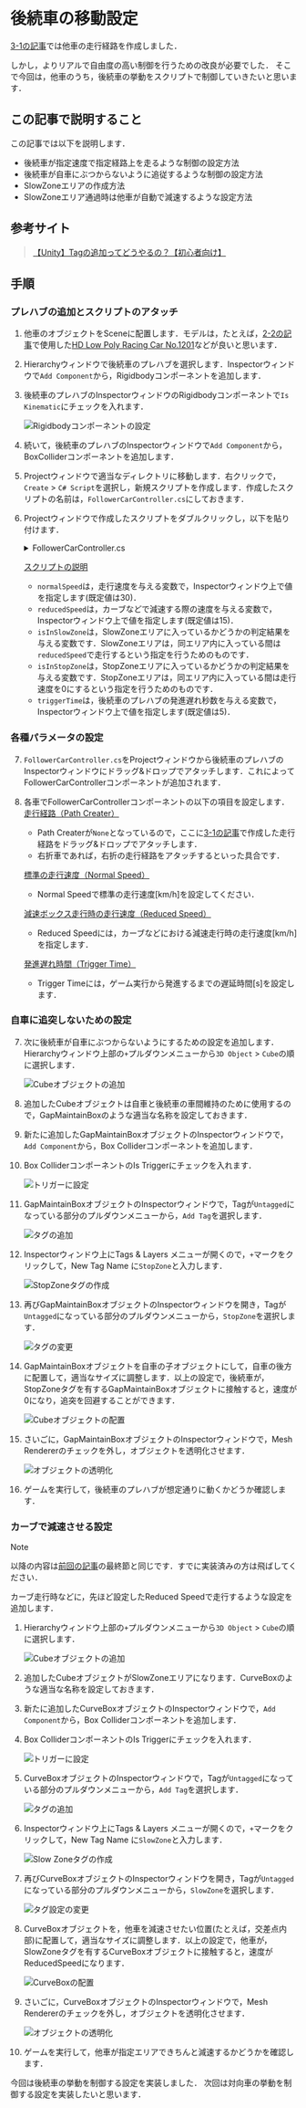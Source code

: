 # 後続車の移動設定

[3-1の記事](./3_1.md)では他車の走行経路を作成しました．

しかし，よりリアルで自由度の高い制御を行うための改良が必要でした．
そこで今回は，他車のうち，後続車の挙動をスクリプトで制御していきたいと思います．

## この記事で説明すること
この記事では以下を説明します．
- 後続車が指定速度で指定経路上を走るような制御の設定方法
- 後続車が自車にぶつからないように追従するような制御の設定方法
- SlowZoneエリアの作成方法
- SlowZoneエリア通過時は他車が自動で減速するような設定方法

## 参考サイト

> [【Unity】Tagの追加ってどうやるの？【初心者向け】](https://tech.pjin.jp/blog/2018/04/10/unity_tag_create/)

## 手順

### プレハブの追加とスクリプトのアタッチ

1. 他車のオブジェクトをSceneに配置します．モデルは，たとえば，[2-2の記事](./2_2.md)で使用した[HD Low Poly Racing Car No.1201](https://assetstore.unity.com/packages/3d/vehicles/land/hd-low-poly-racing-car-no-1201-118603)などが良いと思います．

    
2. Hierarchyウィンドウで後続車のプレハブを選択します．Inspectorウィンドウで`Add Component`から，Rigidbodyコンポーネントを追加します．
    
3. 後続車のプレハブのInspectorウィンドウのRigidbodyコンポーネントで`Is Kinematic`にチェックを入れます．
    
    ![Rigidbodyコンポーネントの設定](./figures/3_3/3_3_1.png)
    
4. 続いて，後続車のプレハブのInspectorウィンドウで`Add Component`から，BoxColliderコンポーネントを追加します．
        
6. Projectウィンドウで適当なディレクトリに移動します．右クリックで，`Create` > `C# Script`を選択し，新規スクリプトを作成します．作成したスクリプトの名前は，`FollowerCarController.cs`にしておきます．
7. Projectウィンドウで作成したスクリプトをダブルクリックし，以下を貼り付けます．
    <details>
    <summary>FollowerCarController.cs</summary>

    ```cs
        using UnityEngine;
        using PathCreation;

        public class FollowerCarController : MonoBehaviour
        {
            public PathCreator pathCreator;
            public EndOfPathInstruction endOfPathInstruction;
            public float normalSpeed = 30f;   // 通常速度 (km/h)
            public float reducedSpeed = 15f;  // 減速時の速度 (km/h)
            public float triggerTime = 5f;    // 発進までの待機時間（秒）

            private float currentSpeed;
            private float distanceTravelled;

            private bool isAutoDriveActive = false;
            private bool isInSlowZone = false;
            private bool isInStopZone = false;
            private GameObject stopZoneObject;
            private float elapsedTime = 0f;

            void Start()
            {
                if (pathCreator != null)
                {
                    pathCreator.pathUpdated += OnPathChanged;
                    distanceTravelled = 0f;
                    transform.position = pathCreator.path.GetPointAtDistance(distanceTravelled, endOfPathInstruction);
                    transform.rotation = pathCreator.path.GetRotationAtDistance(distanceTravelled, endOfPathInstruction);
                }

                currentSpeed = 0f; // 初期は停止
            }

            void Update()
            {
                if (pathCreator != null)
                {
                    // 発進タイミングを計測
                    if (!isAutoDriveActive)
                    {
                        elapsedTime += Time.deltaTime;
                        if (elapsedTime >= triggerTime)
                        {
                            isAutoDriveActive = true;
                            currentSpeed = normalSpeed;
                        }
                    }

                    // 自動走行が有効 & 停止ゾーンでないときのみ移動
                    if (isAutoDriveActive && !isInStopZone)
                    {
                        float speedInMetersPerSecond = currentSpeed / 3.6f;
                        distanceTravelled += speedInMetersPerSecond * Time.deltaTime;
                        transform.position = pathCreator.path.GetPointAtDistance(distanceTravelled, endOfPathInstruction);
                        transform.rotation = pathCreator.path.GetRotationAtDistance(distanceTravelled, endOfPathInstruction);
                    }
                }
            }

            void FixedUpdate()
            {
                // StopZone が非アクティブになったら再出発
                if (isInStopZone && stopZoneObject != null && !stopZoneObject.activeInHierarchy)
                {
                    isInStopZone = false;
                    stopZoneObject = null;
                    if (isAutoDriveActive)
                    {
                        currentSpeed = isInSlowZone ? reducedSpeed : normalSpeed;
                    }
                }
            }

            private void OnTriggerEnter(Collider other)
            {
                if (other.CompareTag("SlowZone") && isAutoDriveActive)
                {
                    isInSlowZone = true;
                    if (!isInStopZone)
                        currentSpeed = reducedSpeed;
                }
                else if (other.CompareTag("StopZone"))
                {
                    isInStopZone = true;
                    stopZoneObject = other.gameObject;
                    currentSpeed = 0f;
                }
            }

            private void OnTriggerExit(Collider other)
            {
                if (other.CompareTag("SlowZone") && isAutoDriveActive)
                {
                    isInSlowZone = false;
                    if (!isInStopZone)
                        currentSpeed = normalSpeed;
                }
                else if (other.CompareTag("StopZone"))
                {
                    isInStopZone = false;
                    stopZoneObject = null;
                    if (isAutoDriveActive)
                        currentSpeed = isInSlowZone ? reducedSpeed : normalSpeed;
                }
            }

            void OnPathChanged()
            {
                distanceTravelled = pathCreator.path.GetClosestDistanceAlongPath(transform.position);
            }
        }

    ```
    </details>

    <INS>スクリプトの説明</INS>
    - `normalSpeed`は，走行速度を与える変数で，Inspectorウィンドウ上で値を指定します(既定値は30)．
    - `reducedSpeed`は，カーブなどで減速する際の速度を与える変数で，Inspectorウィンドウ上で値を指定します(既定値は15)．
    - `isInSlowZone`は，SlowZoneエリアに入っているかどうかの判定結果を与える変数です．SlowZoneエリアは，同エリア内に入っている間は`reducedSpeed`で走行するという指定を行うためのものです．
    - `isInStopZone`は，StopZoneエリアに入っているかどうかの判定結果を与える変数です．StopZoneエリアは，同エリア内に入っている間は走行速度を0にするという指定を行うためのものです．
    - `triggerTime`は，後続車のプレハブの発進遅れ秒数を与える変数で，Inspectorウィンドウ上で値を指定します(既定値は5)．
    
### 各種パラメータの設定

7. `FollowerCarController.cs`をProjectウィンドウから後続車のプレハブのInspectorウィンドウにドラッグ&ドロップでアタッチします．これによってFollowerCarControllerコンポーネントが追加されます．
7. 各車でFollowerCarControllerコンポーネントの以下の項目を設定します．
    <INS>走行経路（Path Creater） </INS>
    - Path Createrが`None`となっているので，ここに[3-1の記事](./3_1.md)で作成した走行経路をドラッグ&ドロップでアタッチします．
    - 右折車であれば，右折の走行経路をアタッチするといった具合です．

    <INS>標準の走行速度（Normal Speed）</INS>
    - Normal Speedで標準の走行速度[km/h]を設定してください．

    <INS>減速ボックス走行時の走行速度（Reduced Speed）</INS>
    - Reduced Speedには，カーブなどにおける減速走行時の走行速度[km/h]を指定します．
    
    <INS>発進遅れ時間（Trigger Time）</INS>
    - Trigger Timeには，ゲーム実行から発進するまでの遅延時間[s]を設定します．

### 自車に追突しないための設定

7. 次に後続車が自車にぶつからないようにするための設定を追加します．Hierarchyウィンドウ上部の`+`プルダウンメニューから`3D Object` > `Cube`の順に選択します．
    
    ![Cubeオブジェクトの追加](./figures/3_3/3_3_2.png)

7. 追加したCubeオブジェクトは自車と後続車の車間維持のために使用するので，GapMaintainBoxのような適当な名称を設定しておきます．
7. 新たに追加したGapMaintainBoxオブジェクトのInspectorウィンドウで，`Add Component`から，Box Colliderコンポーネントを追加します．
7. Box ColliderコンポーネントのIs Triggerにチェックを入れます．
    
    ![トリガーに設定](./figures/3_3/3_3_3.png)

7. GapMaintainBoxオブジェクトのInspectorウィンドウで，Tagが`Untagged`になっている部分のプルダウンメニューから，`Add Tag`を選択します．

    ![タグの追加](./figures/3_3/3_3_4.png)

7. Inspectorウィンドウ上にTags & Layers メニューが開くので，`+`マークをクリックして，New Tag Name に`StopZone`と入力します．

    ![StopZoneタグの作成](./figures/3_3/3_3_5.png)

7. 再びGapMaintainBoxオブジェクトのInspectorウィンドウを開き，Tagが`Untagged`になっている部分のプルダウンメニューから，`StopZone`を選択します．

    ![タグの変更](./figures/3_3/3_3_6.png)

7. GapMaintainBoxオブジェクトを自車の子オブジェクトにして，自車の後方に配置して，適当なサイズに調整します．以上の設定で，後続車が，StopZoneタグを有するGapMaintainBoxオブジェクトに接触すると，速度が0になり，追突を回避することができます．
    
    ![Cubeオブジェクトの配置](./figures/3_3/3_3_7.png)

7. さいごに，GapMaintainBoxオブジェクトのInspectorウィンドウで，Mesh Rendererのチェックを外し，オブジェクトを透明化させます．
    
    ![オブジェクトの透明化](./figures/3_3/3_3_8.png)

7. ゲームを実行して，後続車のプレハブが想定通りに動くかどうか確認します．


### カーブで減速させる設定

> [!NOTE]
> 以降の内容は[前回の記事](./3_2.md)の最終節と同じです．すでに実装済みの方は飛ばしてください．


カーブ走行時などに，先ほど設定したReduced Speedで走行するような設定を追加します．
1. Hierarchyウィンドウ上部の`+`プルダウンメニューから`3D Object` > `Cube`の順に選択します．
    
    ![Cubeオブジェクトの追加](./figures/3_2/3_2_2.png)

2. 追加したCubeオブジェクトがSlowZoneエリアになります．CurveBoxのような適当な名称を設定しておきます．
7. 新たに追加したCurveBoxオブジェクトのInspectorウィンドウで，`Add Component`から，Box Colliderコンポーネントを追加します．
7. Box ColliderコンポーネントのIs Triggerにチェックを入れます．

    ![トリガーに設定](./figures/3_2/3_2_3.png)

7. CurveBoxオブジェクトのInspectorウィンドウで，Tagが`Untagged`になっている部分のプルダウンメニューから，`Add Tag`を選択します．

    ![タグの追加](./figures/3_2/3_2_4.png)

7. Inspectorウィンドウ上にTags & Layers メニューが開くので，`+`マークをクリックして，New Tag Name に`SlowZone`と入力します．

    ![Slow Zoneタグの作成](./figures/3_2/3_2_5.png)

7. 再びCurveBoxオブジェクトのInspectorウィンドウを開き，Tagが`Untagged`になっている部分のプルダウンメニューから，`SlowZone`を選択します．

    ![タグ設定の変更](./figures/3_2/3_2_6.png)

7. CurveBoxオブジェクトを，他車を減速させたい位置(たとえば，交差点内部)に配置して，適当なサイズに調整します．以上の設定で，他車が，SlowZoneタグを有するCurveBoxオブジェクトに接触すると，速度がReducedSpeedになります．

    ![CurveBoxの配置](./figures/3_2/3_2_7.png)

7. さいごに，CurveBoxオブジェクトのInspectorウィンドウで，Mesh Rendererのチェックを外し，オブジェクトを透明化させます．

    ![オブジェクトの透明化](./figures/3_2/3_2_8.png)

10. ゲームを実行して，他車が指定エリアできちんと減速するかどうかを確認します．


今回は後続車の挙動を制御する設定を実装しました．
次回は対向車の挙動を制御する設定を実装したいと思います．
